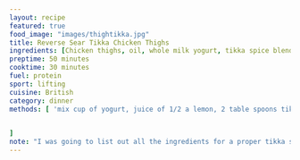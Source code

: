 ```yaml
---
layout: recipe
featured: true
food_image: "images/thightikka.jpg" 
title: Reverse Sear Tikka Chicken Thighs 
ingredients: [Chicken thighs, oil, whole milk yogurt, tikka spice blend, tomatoes, salt,lemon]
preptime: 50 minutes
cooktime: 30 minutes
fuel: protein
sport: lifting
cuisine: British
category: dinner
methods: [ 'mix cup of yogurt, juice of 1/2 a lemon, 2 table spoons tikka blend, salt, and olive oil ', rub marinade on chicken and let rest for at least 30 minutes, preheat oven to 350º F,'Get castiron pan or oven safe carbonsteel pan ragging hot', sear chicken (skin side up first) 2 minutes on each side, take pan off heat add halved tomatoes and 1/4 cup water, bake for 25 minutes
   

]
note: "I was going to list out all the ingredients for a proper tikka spice blend but realized its economical in writing and purchasing to simply buy a blend"
---
```

